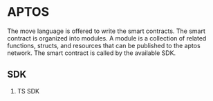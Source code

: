 # APTOS

The move language is offered to write the smart contracts. The smart contract is organized into modules. A module is a collection of related functions, structs, and resources that can be published to the aptos network. The smart contract is called by the available SDK. 

## SDK

1. TS SDK


